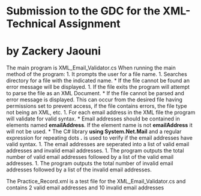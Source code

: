 # Submission to the GDC for the XML-Technical Assignment 
# by Zackery Jaouni
The main program is XML_Email_Validator.cs 
When running the main method of the program:
    1.  It prompts the user for a file name.
    1.  Searches directory for a file with the indicated name.
        *   If the file cannot be found an error message will be displayed.
    1.  If the file exits the program will attempt to parse the file as an XML Document.
        *   If the file cannot be parsed and error message is displayed. This can occur from the desired file having permissions set to prevent access, if the file contains errors, the file type not being an XML, etc.
    1.  For each email address in the XML file the program will validate for valid syntax.
        *   Email addresses should be contained in elements named **emailAddress**.  If the element name is not **emailAddress** it will not be used.
        *   The C# library **using System.Net.Mail** and a regular expression for repeating dots **.** is used to verify if the email addresses have valid syntax.
    1. The email addresses are seperated into a list of valid email addresses and invalid email addresses.
    1. The program outputs the total number of valid email addresses followed by a list of the valid email addresses.
    1. The program outputs the total number of invalid email addresses followed by a list of the invalid email addresses.

The Practice_Record.xml is a test file for the XML_Email_Validator.cs and contains 2 valid email addresses and 10 invalid email addresses

